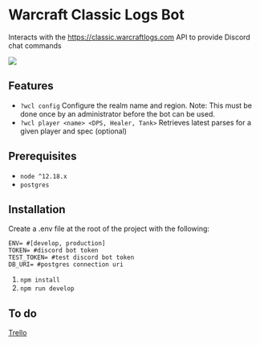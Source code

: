 # Warcraft Classic Logs Bot

Interacts with the https://classic.warcraftlogs.com API to provide Discord chat commands

![](https://i.imgur.com/irBp7fz.png)

## Features

* `?wcl config` Configure the realm name and region. Note: This must be done once by an administrator before the bot can be used.
* `?wcl player <name> <DPS, Healer, Tank>` Retrieves latest parses for a given player and spec (optional)

## Prerequisites

* `node ^12.18.x`
* `postgres`

## Installation

Create a .env file at the root of the project with the following:
```
ENV= #[develop, production]
TOKEN= #discord bot token
TEST_TOKEN= #test discord bot token
DB_URI= #postgres connection uri
```

1. `npm install`
2. `npm run develop`

## To do

[Trello](https://trello.com/b/vlfpkSkx)
